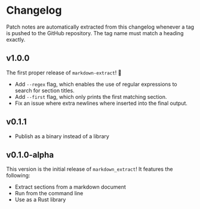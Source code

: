 # Changelog

Patch notes are automatically extracted from this changelog whenever a tag is
pushed to the GitHub repository. The tag name must match a heading exactly.


## v1.0.0

The first proper release of `markdown-extract`! :tada:

- Add `--regex` flag, which enables the use of regular expressions to search
  for section titles.
- Add `--first` flag, which only prints the first matching section.
- Fix an issue where extra newlines where inserted into the final output.


## v0.1.1

- Publish as a binary instead of a library


## v0.1.0-alpha

This version is the initial release of `markdown_extract`! It features the
following:

- Extract sections from a markdown document
- Run from the command line
- Use as a Rust library
